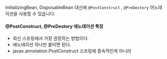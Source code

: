 

InitializingBean, DisposableBean 대신에
`@PostConstruct` , `@PreDestory` 어노테이션을 사용할 수 있습니다.

#### @PostConstruct, @PreDestory 애노테이션 특징

- 최신 스프링에서 가장 권장하는 방법이다.
- 애노테이션 하나만 붙이면 된다.
- javax.annotation.PostConstruct 스프링에 종속적인게 아니라